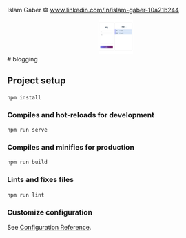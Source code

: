 Islam Gaber © www.linkedin.com/in/islam-gaber-10a21b244
<div align="center">
  <a href="https://github.com/othneildrew/Best-README-Template">
    <img src="images/blog.PNG" alt="Logo" width="80" height="80">
  </a>
 </div>
# blogging

## Project setup
```
npm install
```

### Compiles and hot-reloads for development
```
npm run serve
```

### Compiles and minifies for production
```
npm run build
```

### Lints and fixes files
```
npm run lint
```

### Customize configuration
See [Configuration Reference](https://cli.vuejs.org/config/).
